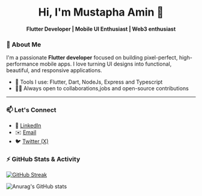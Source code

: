 <h1 align="center">Hi, I'm Mustapha Amin 👋</h1>
<p align="center">
  <b>Flutter Developer | Mobile UI Enthusiast | Web3 enthusiast</b>
</p>

### 🚀 About Me
I'm a passionate **Flutter developer** focused on building pixel-perfect, high-performance mobile apps. I love turning UI designs into functional, beautiful, and responsive applications. 

- 🔧 Tools I use: Flutter, Dart, NodeJs, Express and Typescript
- 👨‍💻 Always open to collaborations,jobs and open-source contributions

---

### 📫 Let's Connect

- 💼 [LinkedIn](https://www.linkedin.com/in/mustapha-amin-3291b123a/)
- ✉️ [Email](mailto:mustaphaamin2003@gmail.com)
- 🐦 [Twitter (X)](https://x.com/mustieyameen)

### ⚡ GitHub Stats & Activity
[![GitHub Streak](https://streak-stats.demolab.com/?user=mustapha-amin&theme=dark)](https://git.io/streak-stats)

![Anurag's GitHub stats](https://github-readme-stats-delta-six-30.vercel.app/api?username=mustapha-amin&show_icons=true&theme=radical)


